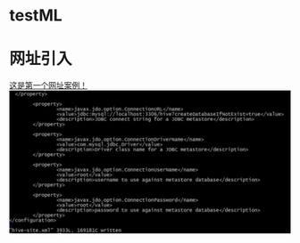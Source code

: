 # testML
# 网址引入
[这是第一个网址案例！](https://www.baidu.com)
![引入github中的图片](https://github.com/CJZhaoSimons/testML/blob/master/Demo/360%E6%88%AA%E5%9B%BE20180622110709168.jpg?raw=true)
